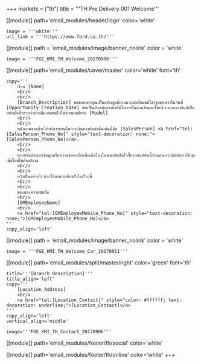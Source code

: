 +++
markets = ["th"]
title = '''TH Pre Delivery 001 Welcome'''

[[module]]
path='email_modules/header/logo'
color='white'

	image = '''white'''
	url_link = '''https://www.ford.co.th/'''

[[module]]
path = 'email_modules/image/banner_nolink'
color = 'white'

	image = '''FGE_KMI_TH_Welcome_20170906'''

[[module]]
path='email_modules/cover/master'
color='white'
font='th'

	copy='''
		เรียน [Name]
		<br/>
		<br/>
		[Branch_Description] ขอขอบพระคุณเป็นอย่างสูงที่ท่านแวะมาเยี่ยมชมโชว์รูมของเราในวันที่ [Opportunity_Creation_Date] นับเป็นเกียรติอย่างยิ่งที่มีโอกาสได้ต้อนรับและให้บริการและเรายินดีเป็นอย่างยิ่งที่ทราบว่าท่านมีความสนใจในรถยนต์ฟอร์ด [Model]
		<br/>
		<br/>
		พนักงานขายที่จะให้บริการท่านในการเดินทางอันน่าตื่นเต้นนี้คือ [SalesPerson] <a href="tel:[SalesPerson_Phone_No]" style="text-decoration: none;">[SalesPerson_Phone_No]</a>.
		<br/>
		<br/>
		หากท่านต้องการข้อมูลหรือความช่วยเหลือเพิ่มเติมใดๆในขณะตัดสินใจซื้อรถยนต์คันนี้ท่านสามารถติดต่อเราได้ทุกเมื่อโดยไม่ต้องกังวล
		<br/>
		<br/>
		หวังเป็นอย่างยิ่งว่าจะได้พบท่านอีกครั้งในเร็วๆนี้
		<br/>
		<br/>
		ขอแสดงความนับถือ
		<br/>
		[GMEmployeeName]
		<br/>
		<a href="tel:[GMEmployeeMobile_Phone_No]" style="text-decoration: none;">[GMEmployeeMobile_Phone_No]</a>
	'''
	copy_align='left'

[[module]]
path = 'email_modules/image/banner_nolink'
color = 'white'

	image = '''FGE_KMI_TH_Welcome_Car_20170911'''

[[module]]
path='email_modules/split/master/right'
color='green'
font='th'

	title='''[Branch_Description]'''
	title_align='left'
	copy='''
		[Location_Address]
		<br/>
		<a href="tel:[Location_Contact]" style="color: #ffffff; text-decoration: underline;">[Location_Contact]</a>
	'''
	copy_align='left'
	vertical_align='middle'

	image='''FGE_KMI_TH_Contact_20170906'''

[[module]]
path='email_modules/footer/th/social'
color='white'

[[module]]
path='email_modules/footer/th/online'
color='white'
+++